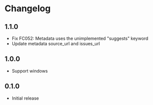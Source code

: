 # Changelog

## 1.1.0 

- Fix FC052: Metadata uses the unimplemented "suggests" keyword
- Update metadata source_url and issues_url

## 1.0.0 

- Support windows

## 0.1.0

- Initial release

